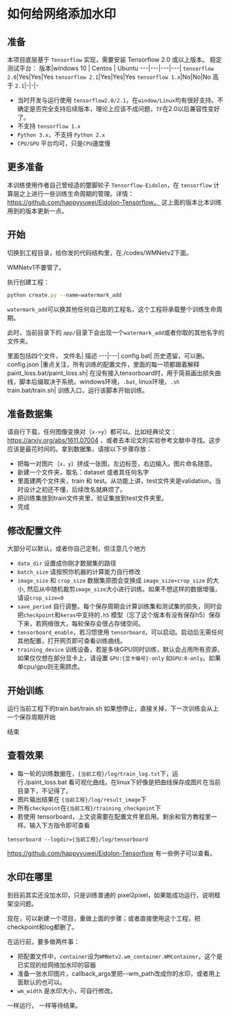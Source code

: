 # 如何给网络添加水印


## 准备
本项目底层基于 `Tensorflow` 实现，需要安装 Tensorflow 2.0 或以上版本。
稳定测试平台：
 版本|windows 10 | Centos | Ubuntu
---|---|---|---|
`tensorflow 2.0`|Yes|Yes|Yes 
`tensorflow 2.1`|Yes|Yes|Yes
`tensorflow 1.x`|No|No|No
高于 `2.1`|-|-|-

* 当时开发与运行使用 `tensorflow2.0/2.1`，在`window/Linux`均有很好支持。不确定是否完全支持后续版本，理论上应该不成问题，`TF`在2.0以后兼容性变好了。
* 不支持 `tensorflow 1.x`
* `Python 3.x`，不支持 `Python 2.x`
* `CPU/GPU` 平台均可，只是`CPU`速度慢

## 更多准备
本训练使用作者自己曾经造的蹩脚轮子 `Tensorflow-Eidolon`，在 `tensorflow` 计算层之上进行一些训练生命周期的管理。详情： https://github.com/happyyuwei/Eidolon-Tensorflow。
这上面的版本比本训练用到的版本更新一点。


## 开始
切换到工程目录，给你发的代码结构里，在./codes/WMNetv2下面。

WMNetv1不要管了。

执行创建工程：
```js
python create.py --name=watermark_add
```
`watermark_add`可以换其他任何自己取的工程名，这个工程将承载整个训练生命周期。

此时，当前目录下的 `app/`目录下会出现一个`watermark_add`或者你取的其他名字的文件夹。

里面包括四个文件，
文件名| 描述
---|---|
config.bat| 历史遗留，可以删。
config.json |重点关注，所有训练的配置文件，里面的每一项都跟着解释
paint_loss.bat/paint_loss.sh| 在没有接入tensorboard时，用于简易画出损失曲线，脚本后缀取决于系统。windows环境，`.bat`, linux环境，`.sh`
train.bat/train.sh| 训练入口，运行该脚本开始训练。

## 准备数据集

请自行下载，任何图像变换对（`x->y`）都可以。比如经典论文：https://arxiv.org/abs/1611.07004
，或者去本论文的实验参考文献中寻找。这步应该是最花时间的。拿到数据集，请按以下步骤存放：
* 把每一对图片（`x，y`）拼成一张图，左边标签，右边输入。图片命名随意。
* 新建一个文件夹，取名：dataset 或者其任何名字
* 里面建两个文件夹，train 和 test。从功能上讲，test文件夹是validation，当时设计之初还不懂，后续改名就麻烦了。
* 把训练集放到train文件夹里，验证集放到test文件夹里。
* 完成

## 修改配置文件
大部分可以默认，或者你自己定制，但注意几个地方

* `data_dir` 设置成你刚才数据集的路径
* `batch_size` 请按照你机器的计算能力自行修改
* `image_size` 和 `crop_size` 数据集原图会变换成 `image_size+crop_size` 的大小, 然后从中随机裁剪`image_size`大小进行训练。如果不想这样的数据增强，请设`crop_size=0`
* `save_period` 自行调整。每个保存周期会计算训练集和测试集的损失，同时会把`checkpoint`和`keras`中支持的`.h5` 模型（忘了这个版本有没有保存h5）保存下来，若网络很大，每轮保存会很占存储空间。
* `tensorboard_enable`，若习惯使用 `tensorboard`，可以启动。启动后无需任何其他配置，打开网页即可查看训练曲线。
* `training_device` 训练设备，若是多块GPU同时训练，默认会占用所有资源，如果仅仅想在部分显卡上，请设置 `GPU:{显卡编号}-only` 如`GPU:0-only`。如果单cpu/gpu则无需顾虑。

## 开始训练
运行当前工程下的train.bat/train.sh
如果想停止，直接关掉，下一次训练会从上一个保存周期开始

结束

## 查看效果

* 每一轮的训练数据在，`{当前工程}/log/train_log.txt`下，运行./paint_loss.bat 看可视化曲线。在linux下好像是把曲线保存成图片在当前目录下，不记得了。
* 图片输出结果在 `{当前工程}/log/result_image`下
* 所有`checkpoint`在`{当前工程}/training_checkpoint`下
* 若使用 tensorboard，上文说需要在配置文件里启用。剩余和官方教程里一样。输入下方指令即可查看
```
tensorboard --logdir={当前工程}/log/tensorboard
```

https://github.com/happyyuwei/Eidolon-Tensorflow 
有一些例子可以查看。


## 水印在哪里
到目前其实还没加水印，只是训练普通的 pixel2pixel，如果能成功运行，说明框架没问题。

现在，可以新建一个项目，重做上面的步骤；或者直接使用这个工程，把checkpoint和log都删了。

在运行前，要多做两件事：
* 把配置文件中，`container`设为`WMNetv2.wm_container.WMContainer`。这个是已实现的给网络加水印的容器
* 准备一张水印图片，callback_args里把--wm_path改成你的水印，或者用上面默认的也可以。
* `wm_width` 是水印大小，可自行修改。

一样运行，
一样等待结果。













